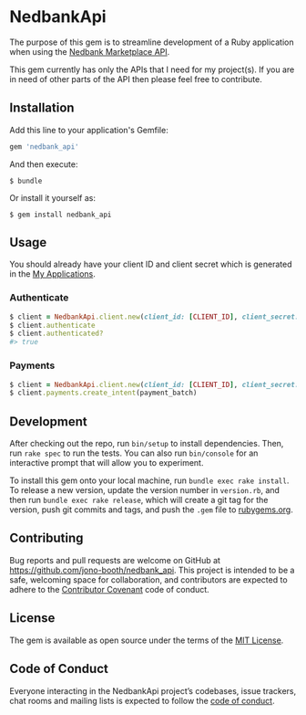 # NedbankApi

The purpose of this gem is to streamline development of a Ruby application when using the [Nedbank Marketplace API](https://apim.nedbank.co.za/static/docs).

This gem currently has only the APIs that I need for my project(s). If you are in need of other parts of the API then please feel free to contribute.

## Installation

Add this line to your application's Gemfile:

```ruby
gem 'nedbank_api'
```

And then execute:

    $ bundle

Or install it yourself as:

    $ gem install nedbank_api

## Usage

You should already have your client ID and client secret which is generated in the [My Applications](https://apim.nedbank.co.za/application).

### Authenticate
```ruby
$ client = NedbankApi.client.new(client_id: [CLIENT_ID], client_secret: [CLIENT_SECRET])
$ client.authenticate
$ client.authenticated?
#> true
```

### Payments
```ruby
$ client = NedbankApi.client.new(client_id: [CLIENT_ID], client_secret: [CLIENT_SECRET])
$ client.payments.create_intent(payment_batch)
```

## Development

After checking out the repo, run `bin/setup` to install dependencies. Then, run `rake spec` to run the tests. You can also run `bin/console` for an interactive prompt that will allow you to experiment.

To install this gem onto your local machine, run `bundle exec rake install`. To release a new version, update the version number in `version.rb`, and then run `bundle exec rake release`, which will create a git tag for the version, push git commits and tags, and push the `.gem` file to [rubygems.org](https://rubygems.org).

## Contributing

Bug reports and pull requests are welcome on GitHub at https://github.com/jono-booth/nedbank_api. This project is intended to be a safe, welcoming space for collaboration, and contributors are expected to adhere to the [Contributor Covenant](http://contributor-covenant.org) code of conduct.

## License

The gem is available as open source under the terms of the [MIT License](https://opensource.org/licenses/MIT).

## Code of Conduct

Everyone interacting in the NedbankApi project’s codebases, issue trackers, chat rooms and mailing lists is expected to follow the [code of conduct](https://github.com/jono-booth/nedbank_api/blob/master/CODE_OF_CONDUCT.md).
